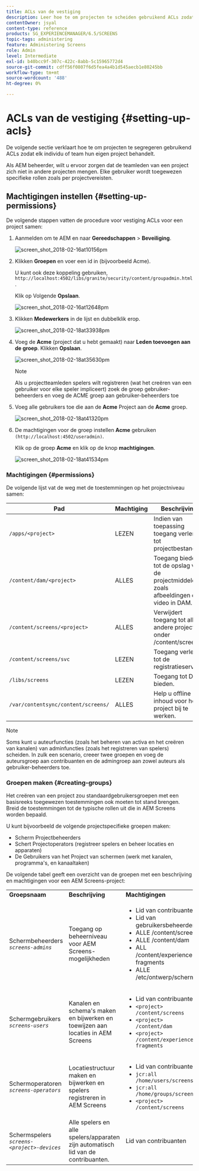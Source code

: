 ```yaml
---
title: ACLs van de vestiging
description: Leer hoe te om projecten te scheiden gebruikend ACLs zodat elk individu of team hun eigen project behandelt.
contentOwner: jsyal
content-type: reference
products: SG_EXPERIENCEMANAGER/6.5/SCREENS
topic-tags: administering
feature: Administering Screens
role: Admin
level: Intermediate
exl-id: b40bcc9f-307c-422c-8abb-5c15965772d4
source-git-commit: cdff56f0807f6d5fea4a4b1d545aecb1e80245bb
workflow-type: tm+mt
source-wordcount: '488'
ht-degree: 0%

---
```


# ACLs van de vestiging {#setting-up-acls}

De volgende sectie verklaart hoe te om projecten te segregeren gebruikend ACLs zodat elk individu of team hun eigen project behandelt.

Als AEM beheerder, wilt u ervoor zorgen dat de teamleden van een project zich niet in andere projecten mengen. Elke gebruiker wordt toegewezen specifieke rollen zoals per projectvereisten.

## Machtigingen instellen {#setting-up-permissions}

De volgende stappen vatten de procedure voor vestiging ACLs voor een project samen:

1. Aanmelden om te AEM en naar **Gereedschappen** > **Beveiliging**.

   ![screen_shot_2018-02-16at10156pm](assets/screen_shot_2018-02-16at10156pm.png)

1. Klikken **Groepen** en voer een id in (bijvoorbeeld Acme).

   U kunt ook deze koppeling gebruiken, `http://localhost:4502/libs/granite/security/content/groupadmin.html`.

   Klik op Volgende **Opslaan**.

   ![screen_shot_2018-02-16at12648pm](assets/screen_shot_2018-02-16at12648pm.png)

1. Klikken **Medewerkers** in de lijst en dubbelklik erop.

   ![screen_shot_2018-02-18at33938pm](assets/screen_shot_2018-02-18at33938pm.png)

1. Voeg de **Acme** (project dat u hebt gemaakt) naar **Leden toevoegen aan de groep**. Klikken **Opslaan**.

   ![screen_shot_2018-02-18at35630pm](assets/screen_shot_2018-02-18at35630pm.png)

   >[!NOTE]
   >
   >Als u projectteamleden spelers wilt registreren (wat het creëren van een gebruiker voor elke speler impliceert) zoek de groep gebruiker-beheerders en voeg de ACME groep aan gebruiker-beheerders toe

1. Voeg alle gebruikers toe die aan de **Acme** Project aan de **Acme** groep.

   ![screen_shot_2018-02-18at41320pm](assets/screen_shot_2018-02-18at41320pm.png)

1. De machtigingen voor de groep instellen **Acme** gebruiken `(http://localhost:4502/useradmin)`.

   Klik op de groep **Acme** en klik op de knop **machtigingen**.

   ![screen_shot_2018-02-18at41534pm](assets/screen_shot_2018-02-18at41534pm.png)

### Machtigingen {#permissions}

De volgende lijst vat de weg met de toestemmingen op het projectniveau samen:

| **Pad** | **Machtiging** | **Beschrijving** |
|---|---|---|
| `/apps/<project>` | LEZEN | Indien van toepassing toegang verlenen tot projectbestanden. |
| `/content/dam/<project>` | ALLES | Toegang bieden tot de opslag van de projectmiddelen, zoals afbeeldingen of video in DAM. |
| `/content/screens/<project>` | ALLES | Verwijdert toegang tot alle andere projecten onder /content/screens. |
| `/content/screens/svc` | LEZEN | Toegang verlenen tot de registratieservice. |
| `/libs/screens` | LEZEN | Toegang tot DCC bieden. |
| `/var/contentsync/content/screens/` | ALLES | Help u offline inhoud voor het project bij te werken. |

>[!NOTE]
>
>Soms kunt u auteurfuncties (zoals het beheren van activa en het creëren van kanalen) van adminfuncties (zoals het registreren van spelers) scheiden. In zulk een scenario, creeer twee groepen en voeg de auteursgroep aan contribuanten en de admingroep aan zowel auteurs als gebruiker-beheerders toe.

### Groepen maken {#creating-groups}

Het creëren van een project zou standaardgebruikersgroepen met een basisreeks toegewezen toestemmingen ook moeten tot stand brengen. Breid de toestemmingen tot de typische rollen uit die in AEM Screens worden bepaald.

U kunt bijvoorbeeld de volgende projectspecifieke groepen maken:

* Scherm Projectbeheerders
* Schert Projectoperators (registreer spelers en beheer locaties en apparaten)
* De Gebruikers van het Project van schermen (werk met kanalen, programma&#39;s, en kanaaltaken)

De volgende tabel geeft een overzicht van de groepen met een beschrijving en machtigingen voor een AEM Screens-project:

<table>
 <tbody>
  <tr>
   <td><strong>Groepsnaam</strong></td>
   <td><strong>Beschrijving</strong></td>
   <td><strong>Machtigingen</strong></td>
  </tr>
  <tr>
   <td>Schermbeheerders<br /> <em><code>screens-admins</code></em></td>
   <td>Toegang op beheerniveau voor AEM Screens-mogelijkheden</td>
   <td>
    <ul>
     <li>Lid van contribuanten</li>
     <li>Lid van gebruikersbeheerders</li>
     <li>ALLE /content/screens</li>
     <li>ALLE /content/dam</li>
     <li>ALL /content/experience-fragments</li>
     <li>ALLE /etc/ontwerp/schermen</li>
    </ul> </td>
  </tr>
  <tr>
   <td>Schermgebruikers<br /> <em><code>screens-users</code></em></td>
   <td>Kanalen en schema's maken en bijwerken en toewijzen aan locaties in AEM Screens</td>
   <td>
    <ul>
     <li>Lid van contribuanten</li>
     <li><code>&lt;project&gt; /content/screens</code></li>
     <li><code>&lt;project&gt; /content/dam</code></li>
     <li><code>&lt;project&gt; /content/experience-fragments</code></li>
    </ul> </td>
  </tr>
  <tr>
   <td>Schermoperatoren<br /> <em><code>screens-operators</code></em></td>
   <td>Locatiestructuur maken en bijwerken en spelers registreren in AEM Screens</td>
   <td>
    <ul>
     <li>Lid van contribuanten</li>
     <li><code>jcr:all /home/users/screens</code></li>
     <li><code>jcr:all /home/groups/screens</code></li>
     <li><code>&lt;project&gt; /content/screens</code></li>
    </ul> </td>
  </tr>
  <tr>
   <td>Schermspelers<br /> <em><code>screens-&lt;project&gt;-devices</code></em></td>
   <td>Alle spelers en alle spelers/apparaten zijn automatisch lid van de contribuanten.</td>
   <td><p> Lid van contribuanten</p> </td>
  </tr>
 </tbody>
</table>
